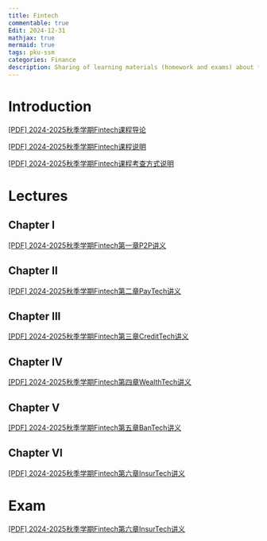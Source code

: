 ```yaml
---
title: Fintech
commentable: true
Edit: 2024-12-31
mathjax: true
mermaid: true
tags: pku-ssm 
categories: Finance
description: Sharing of learning materials (homework and exams) about **Fintech** course given by [Pr.Huang](https://www.ss.pku.edu.cn/teacherteam/teacherlist/1650-黄嵩.html) ssm, Peking University, in 2024 Fall semester.
---
```


# Introduction

<p><a href="https://ssskz.github.io/materials/Fintech/0 导论.pdf" target="_blank">[PDF] 2024-2025秋季学期Fintech课程导论 </a></p>

<p><a href="https://ssskz.github.io/materials/Fintech/《金融科技理论与实践》课程说明.pdf" target="_blank">[PDF] 2024-2025秋季学期Fintech课程说明 </a></p>

<p><a href="https://ssskz.github.io/materials/Fintech/《金融科技理论与实践》课程考查方式说明书.pdf" target="_blank">[PDF] 2024-2025秋季学期Fintech课程考查方式说明 </a></p>

# Lectures

## Chapter I

<p><a href="https://ssskz.github.io/materials/Fintech/1 个体网络借贷.pdf" target="_blank">[PDF] 2024-2025秋季学期Fintech第一章P2P讲义 </a></p>

## Chapter II

<p><a href="https://ssskz.github.io/materials/Fintech/2 支付科技.pdf" target="_blank">[PDF] 2024-2025秋季学期Fintech第二章PayTech讲义 </a></p>

## Chapter III

<p><a href="https://ssskz.github.io/materials/Fintech/3 信贷科技.pdf" target="_blank">[PDF] 2024-2025秋季学期Fintech第三章CreditTech讲义 </a></p>

## Chapter IV

<p><a href="https://ssskz.github.io/materials/Fintech/4 理财科技.pdf" target="_blank">[PDF] 2024-2025秋季学期Fintech第四章WealthTech讲义 </a></p>

## Chapter V

<p><a href="https://ssskz.github.io/materials/Fintech/5 银行科技.pdf" target="_blank">[PDF] 2024-2025秋季学期Fintech第五章BanTech讲义 </a></p>

## Chapter VI

<p><a href="https://ssskz.github.io/materials/Fintech/6 保险科技.pdf" target="_blank">[PDF] 2024-2025秋季学期Fintech第六章InsurTech讲义 </a></p>


# Exam

<p><a href="https://ssskz.github.io/materials/Fintech/6 保险科技.pdf" target="_blank">[PDF] 2024-2025秋季学期Fintech第六章InsurTech讲义 </a></p>

